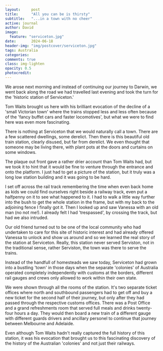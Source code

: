 ```yaml
---
layout:     post
title:      "All you can be is thirsty"
subtitle:   "...in a town with no cheer"
active: journal
author: David
image:
  feature: "serviceton.jpg"
date:       2024-06-18
header-img: "img/postcover/serviceton.jpg"
tags: Australia
categories: 
comments: true
class: img-lighten 
opacity: 0.5
photocredit:
---
```


We arose next morning and instead of continuing our journey to Darwin, we went back along the road we had travelled last evening and took the turn for the 'historic station of Serviceton.'

Tom Waits brought us here with his brilliant evocation of the decline of a 'small Victorian town' where the trains stopped less and less often because of the 'fancy buffet cars and faster locomotives', but what we were to find here was even more fascinating.

There is nothing at Serviceton that we would naturally call a town. There are a few scattered dwellings, some derelict. Then there is this beautiful old train station, clearly disused, but far from derelict. We even thought that someone may be living there, with plant pots at the doors and curtains on some windows. 

The plaque out front gave a rather drier account than Tom Waits had, but we took it to hint that it would be fine to venture through the entrance and onto the platform. I just had to get a picture of the station, but it truly was a long low station building and it was going to be hard. 

I set off across the rail track remembering the time when even back home as kids we could find ourselves right beside a railway track, even put a halfpenny on it to see what happened to it. I had to walk a little way further into the bush to get the whole station in the frame, but with my back to the adjoining fence I finally got it. Then I looked up and saw Vanessa with an old man (no not me!). I already felt I had 'trespassed', by crossing the track, but had we also intruded.

Our old friend turned out to be one of the local community who had undertaken to care for this site of historic interest and had already offered Vanessa to unlock and show us around and so we learned the real story of the station at Serviceton. Really, this station never served Serviston, not in the traditional sense, rather Serviston, the town was there to serve the trains.

Instead of the handfull of homesteads we saw today, Serviceton had grown into a bustling 'town' in those days when the separate 'colonies' of Australia operated completely independently with customs at the borders, different rail gauges and crews only allowed to work within their own state.

We were shown through all the rooms of the station. It's two separate ticket offices where north and southbound passengers had to get off and buy a new ticket for the second half of their journey, but only after they had passed through the respective customs offices. There was a Post Office and a grand refreshments room that served full meals and drinks twenty-four hours a day. They would then board a new train of a different gauge with different guards drivers and ancillary personel to continue that journey between Melbourne and Adelaide.

Even although Tom Waits hadn't really captured the full history of this station, it was his evocation that brought us to this fascinating discovery of the history of the Australian 'colonies' and not just their railways. 

 









